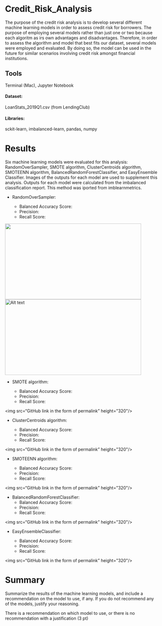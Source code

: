 # Credit_Risk_Analysis

The purpose of the credit risk analysis is to develop several different machine learning models in order to assess credit risk for borrowers. The purpose of employing several models rather than just one or two because each algoritm as irs own advantages and disadvantages. Therefore, in order to assess the algorithm and model that best fits our dataset, several models were employed and evaluated. By doing so, the model can be used in the future for similar scenarios involving credit risk amongst financial institutions.

## Tools

Terminal (Mac), Jupyter Notebook

#### Dataset: 
LoanStats_2019Q1.csv (from LendingClub)
#### Libraries:
sckit-learn, imbalanced-learn, pandas, numpy

# Results

Six machine learning models were evaluated for this analysis: RandomOverSampler, SMOTE algorithm, ClusterCentroids algorithm, SMOTEENN algorithm, BalancedRandomForestClassifier, and EasyEnsemble Classifier. Images of the outputs for each model are used to supplement this analysis. Outputs for each model were calculated from the imbalanced classification report. This method was iported from imblearnmetrics.

* RandomOverSampler:

  * Balanced Accuracy Score:
  * Precision:
  * Recall Score:

<img src=“images/random_oversampling.png” width="450" height="250"/>

<img src="images/Screen Shot 2022-04-10 at 11.50.47 PM.png" alt="Alt text" title="Optional title" width="450" height="250"/>

 
* SMOTE algorithm:

  * Balanced Accuracy Score:
  * Precision:
  * Recall Score:

<img src=“GitHub link in the form of permalink” height="320"/>
 
  
* ClusterCentroids algorithm:

  * Balanced Accuracy Score:
  * Precision:
  * Recall Score:

<img src=“GitHub link in the form of permalink” height="320"/>
 

* SMOTEENN algorithm:

  * Balanced Accuracy Score:
  * Precision:
  * Recall Score:

<img src=“GitHub link in the form of permalink” height="320"/>
 

* BalancedRandomForestClassifier:
  * Balanced Accuracy Score:
  * Precision:
  * Recall Score:

<img src=“GitHub link in the form of permalink” height="320"/>
 

* EasyEnsembleClassifier:

  * Balanced Accuracy Score:
  * Precision:
  * Recall Score:

<img src=“GitHub link in the form of permalink” height="320"/>
 


# Summary

Summarize the results of the machine learning models, and include a recommendation on the model to use, if any. If you do not recommend any of the models, justify your reasoning.

There is a recommendation on which model to use, or there is no recommendation with a justification (3 pt)
